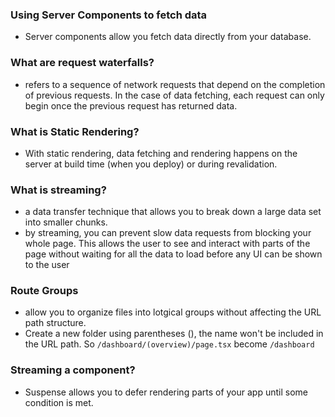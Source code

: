 ### Using Server Components to fetch data
 - Server components allow you fetch data directly from your database.

 ### What are request waterfalls? 
 - refers to a sequence of network requests that depend on the completion of previous requests. In the case of data fetching, each request can only begin once the previous request has returned data.

 ### What is Static Rendering?
- With static rendering, data fetching and rendering happens on the server at build time (when you deploy) or during revalidation.

### What is streaming?
- a data transfer technique that allows you to break down a large data set into smaller chunks.
- by streaming, you can prevent slow data requests from blocking your whole page. This allows the user to see and interact with parts of the page without waiting for all the data to load before any UI can be shown to the user

### Route Groups
- allow you to organize files into lotgical groups without affecting the URL path structure.
- Create a new folder using parentheses (), the name won't be included in the URL path. So `/dashboard/(overview)/page.tsx` become `/dashboard`

### Streaming a component?
- Suspense allows you to defer rendering parts of your app until some condition is met.